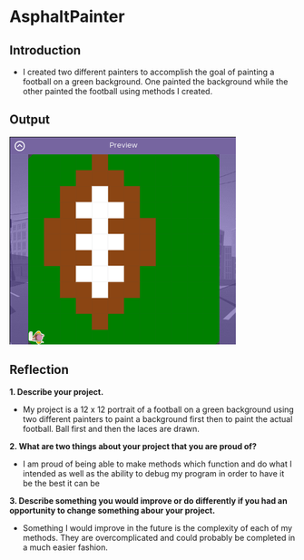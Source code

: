 # AsphaltPainter
## Introduction

- I created two different painters to accomplish the goal of painting a football on a green background. One painted the background while the other painted the football using methods I created. 

## Output
![Football](image.png)

## Reflection

**1. Describe your project.**

- My project is a 12 x 12 portrait of a football on a green background using two different painters to paint a background first then to paint the actual football. Ball first and then the laces are drawn.

**2. What are two things about your project that you are proud of?**

- I am proud of being able to make methods which function and do what I intended as well as the ability to debug my program in order to have it be the best it can be

**3. Describe something you would improve or do differently if you had an opportunity to change something abour your project.**

- Something I would improve in the future is the complexity of each of my methods. They are overcomplicated and could probably be completed in a much easier fashion. 
